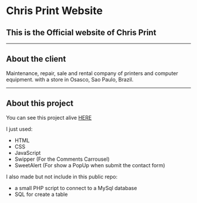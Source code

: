 # Chris Print Website
## This is the Official website of **Chris Print**

- - -
## About the client
Maintenance, repair, sale and rental company of printers and computer equipment. with a store in Osasco, Sao Paulo, Brazil.

- - -
## About this project

You can see this project alive [HERE](https://hurling-individuals.000webhostapp.com/)

I just used:

+ HTML
+ CSS
+ JavaScript
+ Swipper (For the Comments Carrousel)
+ SweetAlert (For show a PopUp when submit the contact form)


I also made but not include in this public repo:
+ a small PHP script to connect to a MySql database
+ SQL for create a table


